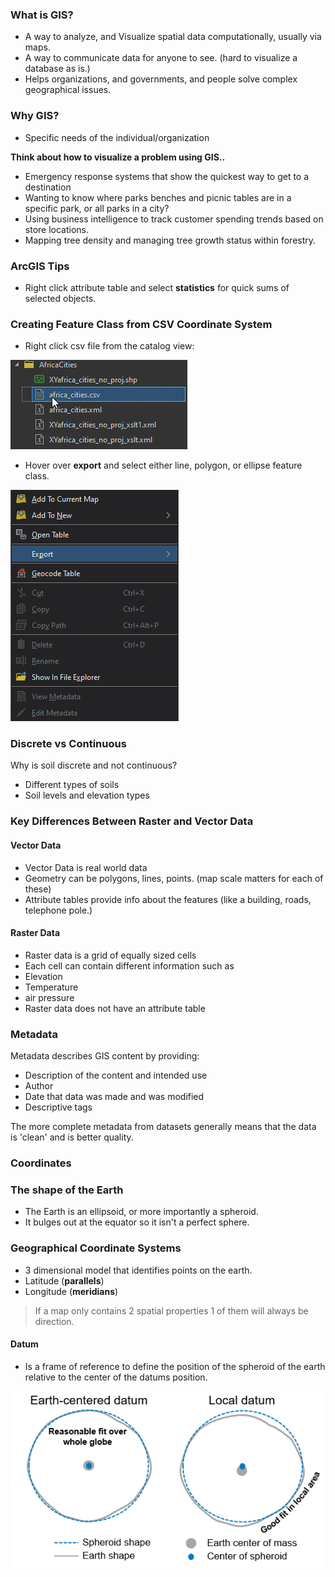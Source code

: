 

### What is GIS?

- A way to analyze, and Visualize spatial data computationally, usually via maps.
- A way to communicate data for anyone to see. (hard to visualize a database as is.)
- Helps organizations, and governments, and people solve complex geographical issues.

### Why GIS?

- Specific needs of the individual/organization

**Think about how to visualize a problem using GIS..**

- Emergency response systems that show the quickest way to get to a destination
- Wanting to know where parks benches and picnic tables are in a specific park, or all parks in a city?
- Using business intelligence to track customer spending trends based on store locations.
- Mapping tree density and managing tree growth status within forestry.

### ArcGIS Tips

- Right click attribute table and select **statistics** for quick sums of selected objects. 

### Creating Feature Class from CSV Coordinate System

- Right click csv file from the catalog view:

![Pasted image 20230907143217.png](../attachments/Pasted%20image%2020230907143217.png)

- Hover over **export** and select either line, polygon, or ellipse feature class.

![Pasted image 20230907143414.png](../attachments/Pasted%20image%2020230907143414.png)



### Discrete vs Continuous 

Why is soil discrete and not continuous?

- Different types of soils
- Soil levels and elevation types

### Key Differences Between Raster and Vector Data

#### Vector Data

- Vector Data is real world data
- Geometry can be polygons, lines, points. (map scale matters for each of these)
- Attribute tables provide info about the features (like a building, roads, telephone pole.)

#### Raster Data

- Raster data is a grid of equally sized cells 
- Each cell can contain different information such as
- Elevation
- Temperature
- air pressure
- Raster data does not have an attribute table


### Metadata

 Metadata describes GIS content by providing:

- Description of the content and intended use
- Author
- Date that data was made and was modified
- Descriptive tags

The more complete metadata from datasets generally means that the data is 'clean' and is better quality.


### Coordinates


### The shape of the Earth

- The Earth is an ellipsoid, or more importantly a spheroid.
- It bulges out at the equator so it isn't a perfect sphere.


### Geographical Coordinate Systems

- 3 dimensional model that identifies points on the earth.
- Latitude (**parallels**)
- Longitude (**meridians**)

> If a map only contains 2 spatial properties 1 of them will always be direction.


#### Datum

- Is a frame of reference to define the position of the spheroid of the earth relative to the center of the datums position.

![Pasted image 20230907142357.png](../attachments/Pasted%20image%2020230907142357.png)






